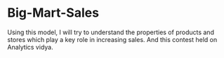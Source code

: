 # Big-Mart-Sales
Using this model, I will try to understand the properties of products and stores which play a key role in increasing sales. And this contest held on Analytics vidya.
